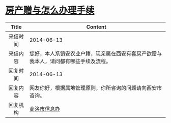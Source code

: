 # <a href="http://www.shangluo.gov.cn/zmhd/ldxxxx.jsp?urltype=leadermail.LeaderMailContentUrl&wbtreeid=1112&leadermailid=2532">房产赠与怎么办理手续</a>
|Title|Content|
|:---:|---|
|来信时间|2014-06-13|
|来信内容|您好，本人系镇安农业户籍，现亲属在西安有套房产欲赠与我本人，请问都有哪些手续及流程。|
|回复时间|2014-06-13|
|回复内容|网友你好，根据属地管理原则，你所咨询的问题请向西安市咨询。|
|回复机构|<a href="../../categories/agencies/商洛市信息办.md">商洛市信息办</a>|